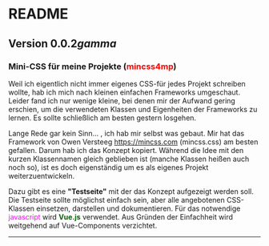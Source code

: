 # README #

## Version 0.0.2<em>gamma</em> ##

### Mini-CSS für meine Projekte (<span style="color:red">mincss4mp</span>) ###

Weil ich eigentlich nicht immer eigenes CSS-für jedes Projekt schreiben wollte, hab ich mich nach kleinen einfachen Frameworks umgeschaut.
Leider fand ich nur wenige kleine, bei denen mir der Aufwand gering erschien, um die verwendeten Klassen und Eigenheiten der Frameworks zu lernen.
Es sollte schließlich am besten gestern losgehen.

Lange Rede gar kein Sinn… , ich hab mir selbst was gebaut. Mir hat das Framework von Owen Versteeg <https://mincss.com> (mincss.css) am besten gefallen.
Darum hab ich das Konzept kopiert. Während die Idee mit den kurzen Klassennamen gleich geblieben ist (manche Klassen heißen auch noch so), ist es doch eigenständig um es als eigenes Projekt weiterzuentwickeln.

Dazu gibt es eine **"Testseite"** mit der das Konzept aufgezeigt werden soll. Die Testseite sollte möglichst einfach sein, aber alle angebotenen CSS-Klassen einsetzen, darstellen und dokumentieren. Für das notwendige <span style="color:magenta;">javascript</span> wird <span style="color:darkgreen;font-weight:bold">Vue.js</span> verwendet. Aus Gründen der Einfachheit wird weitgehend auf Vue-Components verzichtet.


---
